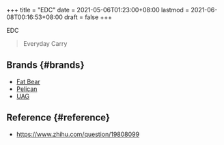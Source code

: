 +++
title = "EDC"
date = 2021-05-06T01:23:00+08:00
lastmod = 2021-06-08T00:16:53+08:00
draft = false
+++

EDC

> Everyday Carry


## Brands {#brands}

-   [Fat Bear](https://fxsm.tmall.com)
-   [Pelican](https://www.pelican.com)
-   [UAG](https://www.urbanarmorgear.com)


## Reference {#reference}

-   <https://www.zhihu.com/question/19808099>
